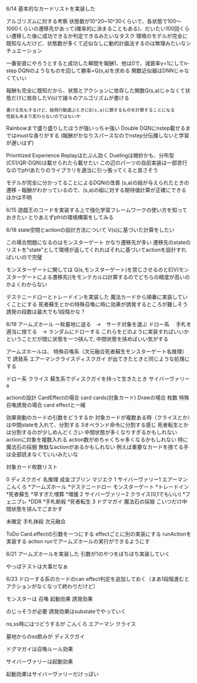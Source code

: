6/14
基本的なカードリストを実装した

アルゴリズムに対する考察
状態数が10^20~10^30くらいで、各状態で100〜1000くらいの遷移先があって(確率的に決まることもある)、だいたい100回くらい遷移した後に成功できるか判定できるみたいなタスク
環境のモデルが完全に既知なんだけど、状態数が多くて近似なしに動的計画法するのは無理みたいなシチュエーション

一番安直にやろうとすると成功した瞬間を報酬1、他は0で、減衰率γ=1にしてn-step DQNのようなものを回して勝率=Q(s,a)を求める
関数近似器はDNNじゃなくていい

報酬も完全に既知だから、状態とアクションに依存した関数Q(s,a)じゃなくて状態だけに依存したV(s)で諸々のアルゴリズムが書ける

    書ける気もするけど、結局行動選ぶときにQ(s,a)に類するものを計算することになる
    性能もあまり変わらないのではないか

Rainbowまで盛り盛りしたほうが強いっちゃ強い
Double DQNにnstep載せるまではmustな香りがする (報酬がかなりスパースなのでnstep分伝播しないと学習が遅いはず)

Prioritized Experience Replayはたぶん効く
Duelingは微妙かも、分布型(C51/QR-DQN)は載せられたら載せたい
この辺のパーツの自前実装は一部苦行なのでpfrlあたりのライブラリを適当に引っ張ってくると良さそう


モデルが完全に分かってることによるDQNの改善
    (s,a)の組が与えられたときの遷移・報酬がわかっているので、(s,a)の組に対する期待値計算が正確にできる
    ほかは不明

6/15
遊戯王のコードを実装する上で強化学習フレームワークの使い方を知っておきたい
とりあえずpfrlの環境構築をしてみる

6/18
state空間とactionの設計方法について
V(s)に基づいた計算をしたい

この場合問題になるのはモンスターゲート
かなり遷移先が多い
遷移先のstateのリストを"state"として環境が返してくれればそれに基づいてactionを設計すればいいので完璧

モンスターゲートに関しては
Q(s,モンスターゲート)を禁じさせるのとE[V(モンスターゲートによる遷移先)]をモンテカルロ計算するのでどちらの精度が高いのかよくわからない


デステニードローとトレードインを実装した
魔法カードから順番に実装していくことにする
死者蘇生とかの特殊召喚に時に効果が誘発するところが難しそう
    誘発の段数は最大でも1段階かな？

6/19
アームズホール
    一枚墓地に送る　->　サーチ対象を選ぶ
ドロー系　
    手札を適当に捨てる　-> ランダムにドローする
これらをどのように実装すればいいかということだが間に状態を一つ挟んで, 中間状態を挟めばいい気がする

アームズホールは、
    特殊召喚系（次元融合死者蘇生モンスターゲート名推理）で
    誘発系  エアーマンクライスディスクガイ
    が出てきたときと同じような処理にする

ドロー系
    クライス
    蘇生系でディスクガイを持って生きたとき
    サイバーヴァリーa

actionの設計
CardEffectの場合
    card cards(対象カード)
Drawの場合
    枚数
特殊召喚誘発の場合
    card effectと一緒


効果発動のカードの引数をどうするか
    対象カードが複数ある時（クライスとか）は中間stateを入れて、分割する
        3オペランド命令に分割する感じ
            死者転生とかは分割するのが少しめんどくさい
            中間状態が多くなりすぎるかもしれない
    actionに対象を複数入れる
        action数がめちゃくちゃ多くなるかもしれない
            特に魔法石の採掘
        無駄なactionがあるかもしれない
            例えば重要なカードを捨てる手は全部読まなくていいみたいな

対象カード枚数リスト

0
ディスクガイ
名推理
成金ゴブリン
マジエク
1
サイバーヴァリー1
エアーマン
こんくろ
*アームズホール
*デステニードロー
モンスターゲート
*トレードイン
*死者蘇生
*早すぎた埋葬
*増援
2
サイバーヴァリー2
クライス(0,1でもいい)
*フェニブレ
*DDR
*手札断殺
*死者転生
3
ドグマガイ
魔法石の採掘 こいつだけ中間状態を挟んでごまかす


未確定
手札抹殺
次元融合


ToDo
Card.effectの引数を一つにする
effectごとに別の実装にする
runActionを実装する
action runでアームズホールの実行ができるようにす

6/21
アームズホールを実装した
引数が1のやつをぼちぼち実装していく

やっぱテストは大事だなぁ


6/23
ドローする系のカードのcan effect判定を追加しておく（まあ1段階進むとアクションがなくなって終わりだけど）


モンスターは
召喚
起動効果
誘発効果

のじっそうが必要
誘発効果はsubstateでやっていく

ns,ss時にはつどうするが
こんくろ
エアーマン
クライス

墓地からのss飲みが
ディスクガイ


ドグマガイは召喚ルール効果


サイバーヴァリーは起動効果

起動効果はサイバーヴァリーだけっぽい